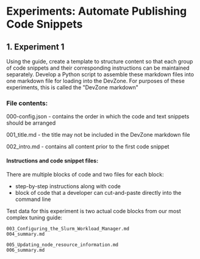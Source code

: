 # Experiments:  Automate Publishing Code Snippets

## 1. Experiment 1

Using the  guide, create a template to structure content so that each group of code snippets and their corresponding instructions can be maintained separately.  Develop a Python script to assemble these markdown files into one markdown file for loading into the DevZone.  For purposes of these experiments, this is called the "DevZone markdown"

### File contents:

000-config.json - contains the order in which the code and text snippets should be arranged

001_title.md - the title may not be included in the DevZone markdown file

002_intro.md - contains all content prior to the first code snippet

#### Instructions and code snippet files:
There are multiple blocks of code and two files for each block:  
- step-by-step instructions along with code
- block of code that a developer can cut-and-paste directly into the command line

Test data for this experiment is two actual code blocks from our most complex tuning guide:
```
003_Configuring_the_Slurm_Workload_Manager.md
004_summary.md

005_Updating_node_resource_information.md
006_summary.md
```
